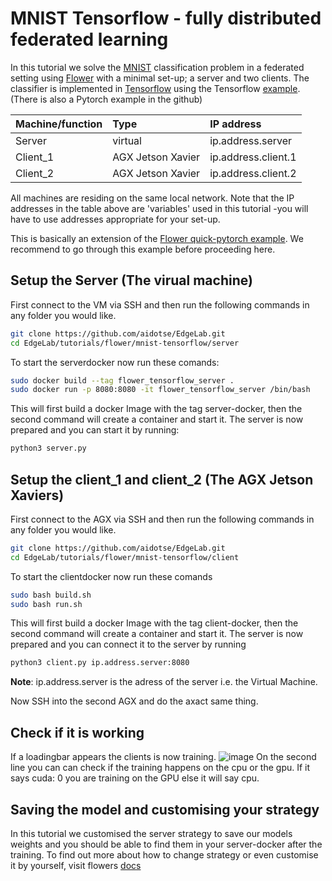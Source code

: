 # MNIST Tensorflow - fully distributed federated learning
In this tutorial we solve the [MNIST](http://yann.lecun.com/exdb/mnist/) classification problem in a federated setting using [Flower](https://github.com/adap/flower) with a minimal set-up; a server and two clients. The classifier is implemented in [Tensorflow](https://tensorflow.org/) using the Tensorflow [example](https://github.com/adap/flower/blob/main/src/py/flwr_example/quickstart_tensorflow). (There is also a Pytorch example in the github)

| Machine/function     | Type           | IP address  |
| ------------- |:-------------------------|:----------------|
| Server      | virtual |  ip.address.server|
| Client_1 | AGX Jetson Xavier     |  ip.address.client.1 |
| Client_2 | AGX Jetson Xavier     |  ip.address.client.2 |

All machines are residing on the same local network. Note that the IP addresses in the table above are 'variables' used in this tutorial -you will have to use addresses appropriate for your set-up. 

This is basically an extension of the [Flower quick-pytorch example](https://github.com/adap/flower/tree/main/examples/quickstart_tensorflow). We recommend to go through this example before proceeding here. 

## Setup the Server (The virual machine)
First connect to the VM via SSH and then run the following commands in any folder you would like.
````bash
git clone https://github.com/aidotse/EdgeLab.git
cd EdgeLab/tutorials/flower/mnist-tensorflow/server
````
To start the serverdocker now run these comands:
````bash
sudo docker build --tag flower_tensorflow_server .
sudo docker run -p 8080:8080 -it flower_tensorflow_server /bin/bash
````
This will first build a docker Image with the tag server-docker, then the second command will create a container and start it. 
The server is now prepared and you can start it by running:
````bash
python3 server.py
````


## Setup the client_1 and client_2 (The AGX Jetson Xaviers)
First connect to the AGX via SSH and then run the following commands in any folder you would like.
````bash
git clone https://github.com/aidotse/EdgeLab.git
cd EdgeLab/tutorials/flower/mnist-tensorflow/client
````
To start the clientdocker now run these comands
````bash
sudo bash build.sh
sudo bash run.sh
````
This will first build a docker Image with the tag client-docker, then the second command will create a container and start it. 
The server is now prepared and you can connect it to the server by running
````bash
python3 client.py ip.address.server:8080
````
<strong>Note</strong>: ip.address.server is the adress of the server i.e. the Virtual Machine.

Now SSH into the second AGX and do the axact same thing.

## Check if it is working
If a loadingbar appears the clients is now training.
![image](https://user-images.githubusercontent.com/90322377/142621239-818c0687-ea0c-460e-8106-434b52093bc0.png)
On the second line you can can check if the training happens on the cpu or the gpu. If it says cuda: 0 you are training on the GPU else it will say cpu.

## Saving the model and customising your strategy
In this tutorial we customised the server strategy to save our models weights and you should be able to find them in your server-docker after the training. To find out more about how to change strategy or even customise it by yourself, visit flowers [docs](https://flower.dev/docs/strategies.html)
